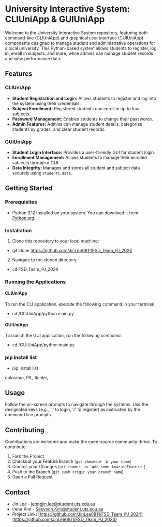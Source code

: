 # University Interactive System: CLIUniApp & GUIUniApp

Welcome to the University Interactive System repository, featuring both command-line (CLIUniApp) and graphical user interface (GUIUniApp) components designed to manage student and administrative operations for a local university. This Python-based system allows students to register, log in, enroll in subjects, and more, while admins can manage student records and view performance data.

## Features

### CLIUniApp
- **Student Registration and Login:** Allows students to register and log into the system using their credentials.
- **Subject Enrollment:** Registered students can enroll in up to four subjects.
- **Password Management:** Enables students to change their passwords.
- **Admin Features:** Admins can manage student details, categorize students by grades, and clear student records.

### GUIUniApp
- **Student Login Interface:** Provides a user-friendly GUI for student login.
- **Enrollment Management:** Allows students to manage their enrolled subjects through a GUI.
- **Data Integrity:** Manages and stores all student and subject data securely using `students.data`.

## Getting Started

### Prerequisites
- Python 3.12 installed on your system. You can download it from [Python.org](https://www.python.org/downloads/release/python-3120/).

### Installation
1. Clone this repository to your local machine:
- git clone https://github.com/JinLee0811/FSD_Team_PJ_2024
2. Navigate to the cloned directory:
- cd FSD_Team_PJ_2024


### Running the Applications

#### CLIUniApp
To run the CLI application, execute the following command in your terminal:
- cd /CLIUniApp/python main.py


#### GUIUniApp
To launch the GUI application, run the following command:
- cd /GUIUniApp/python main.py

### pip install list
- pip install list

colorama, PIL, tkinter, 



## Usage

Follow the on-screen prompts to navigate through the systems. Use the designated keys (e.g., 'l' to login, 'r' to register) as instructed by the command line prompts.

## Contributing

Contributions are welcome and make the open-source community thrive. To contribute:

1. Fork the Project
2. Checkout your Feature Branch (`git checkout -b your name`)
3. Commit your Changes (`git commit -m 'Add some AmazingFeature'`)
4. Push to the Branch (`git push origin your branch name`)
5. Open a Pull Request

## Contact

- Jin Lee - [jeongjin.lee@student.uts.edu.au](mailto:jeongjin.lee@student.uts.edu.au)
- Irene Kim - [Seoyoon.Kim@student.uts.edu.au](mailto:Seoyoon.Kim@student.uts.edu.au)
- Project Link: [https://github.com/JinLee0811/FSD_Team_PJ_2024](https://github.com/JinLee0811/FSD_Team_PJ_2024)

